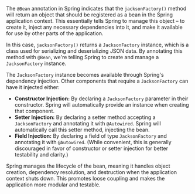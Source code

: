 The `@Bean` annotation in Spring indicates that the `jacksonFactory()` method will return an object that should be registered as a bean in the Spring application context. This essentially tells Spring to manage this object – to create it, inject any necessary dependencies into it, and make it available for use by other parts of the application.

In this case, `jacksonFactory()` returns a `JacksonFactory` instance, which is a class used for serializing and deserializing JSON data. By annotating this method with `@Bean`, we're telling Spring to create and manage a `JacksonFactory` instance.

The `JacksonFactory` instance becomes available through Spring's dependency injection. Other components that require a `JacksonFactory` can have it injected either:

*   **Constructor Injection:** By declaring a `JacksonFactory` parameter in their constructor. Spring will automatically provide an instance when creating that component.
*   **Setter Injection:** By declaring a setter method accepting a `JacksonFactory` and annotating it with `@Autowired`. Spring will automatically call this setter method, injecting the bean.
*   **Field Injection:** By declaring a field of type `JacksonFactory` and annotating it with `@Autowired`.  (While convenient, this is generally discouraged in favor of constructor or setter injection for better testability and clarity.)

Spring manages the lifecycle of the bean, meaning it handles object creation, dependency resolution, and destruction when the application context shuts down. This promotes loose coupling and makes the application more modular and testable.